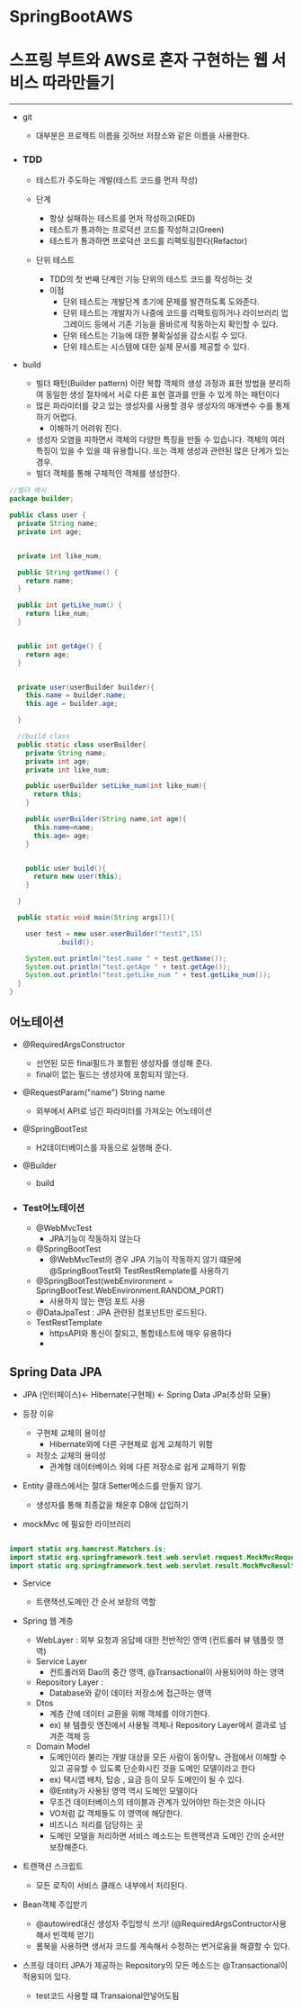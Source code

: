 # SpringBootAWS

# 스프링 부트와 AWS로 혼자 구현하는 웹 서비스  따라만들기

---


- git
    - 대부분은 프로젝트 이름을 깃허브 저장소와 같은 이름을 사용한다.
    

- ### TDD
  - 테스트가 주도하는 개발(테스트 코드를 먼저 작성)
  - 단계
    - 항상 실패하는 테스트를 먼저 작성하고(RED)
    - 테스트가 통과하는 프로덕션 코드를 작성하고(Green)
    - 테스트가 통과하면 프로덕션 코드를 리팩토링한다(Refactor)
  

  - 단위 테스트
    - TDD의 첫 번째 단계인 기능 단위의 테스트 코드를 작성하는 것
    - 이점
      - 단위 테스트는 개발단계 초기에 문제를 발견하도록 도와준다.
      - 단위 테스트는 개발자가 나중에 코드를 리팩토링하거나 라이브러리 업그레이드 등에서 기존 기능을 올바르게 작동하는지 확인할 수 있다.
      - 단위 테스트는 기능에 대한 불확실성을 감소시킬 수 있다.
      - 단위 테스트는 시스템에 대한 실제 문서를 제공할 수 있다.
  
- build
  - 빌더 패턴(Builder pattern) 이란 복합 객체의 생성 과정과 표현 방법을 분리하여 동일한 생성 절차에서 서로 다른 표현 결과를 만들 수 있게 하는 패턴이다
  - 많은 파라미터를 갖고 있는 생성자를 사용할 경우 생성자의 매개변수 수를 통제하기 어렵다.
    - 이해하기 어려워 진다.
  - 생성자 오염을 피하면서 객체의 다양한 특징을 만들 수 있습니다. 객체의 여러 특징이 있을 수 있을 때 유용합니다. 또는 객체 생성과 관련된 많은 단계가 있는 경우.
  - 빌더 객체를 통해 구체적인 객체를 생성한다.
  
```java
//빌더 예시
package builder;

public class user {
  private String name;
  private int age;


  private int like_num;

  public String getName() {
    return name;
  }

  public int getLike_num() {
    return like_num;
  }


  public int getAge() {
    return age;
  }


  private user(userBuilder builder){
    this.name = builder.name;
    this.age = builder.age;

  }

  //build class
  public static class userBuilder{
    private String name;
    private int age;
    private int like_num;

    public userBuilder setLike_num(int like_num){
      return this;
    }

    public userBuilder(String name,int age){
      this.name=name;
      this.age= age;
    }


    public user build(){
      return new user(this);
    }

  }

  public static void main(String args[]){

    user test = new user.userBuilder("test1",15)
            .build();

    System.out.println("test.name " + test.getName());
    System.out.println("test.getAge " + test.getAge());
    System.out.println("test.getLike_num " + test.getLike_num());
  }
}

```


  ## 어노테이션

- @RequiredArgsConstructor
  - 선언된 모든 final필드가 포함된 생성자를 생성해 준다.
  - final이 없는 필드는 생성자에 포함되지 않는다.
  
- @RequestParam("name") String name
  - 외부에서 API로 넘긴 파라미터를 가져오는 어노테이션
  
- @SpringBootTest
  - H2데이터베이스를 자동으로 실행해 준다.

- @Builder
  - build

- ### Test어노테이션
  - @WebMvcTest 
    - JPA기능이 작동하지 않는다
  - @SpringBootTest
    - @WebMvcTest의 경우  JPA 기능이 작동하지 않기 떄문에  @SpringBootTest와 TestRestRemplate를 사용하기
  - @SpringBootTest(webEnvironment = SpringBootTest.WebEnvironment.RANDOM_PORT)
    -  사용하지 않는 랜덤 포트 사용
  - @DataJpaTest : JPA 관련된 컴포넌트만 로드된다.    
  - TestRestTemplate 
    - httpsAPI와 통신이 잘되고, 통합테스트에 매우 유용하다
    - 


## Spring Data JPA

- JPA (인터페이스)<- Hibernate(구현체) <- Spring Data JPa(추상화 모듈)

- 등장 이유
  - 구현체 교체의 용이성
    - Hibernate외에 다른 구현체로 쉽게 교체하기 위함
  - 저장소 교체의 용이성
    - 관계형 데이터베이스 외에 다른 저장소로 쉽게 교체하기 위함
  

- Entity 클래스에서는 절대 Setter메소드를 만들지 않기.
  - 생성자를 통해 최종값을 채운후 DB에 삽입하기
  

- mockMvc 에 필요한 라이브러리
```java

import static org.hamcrest.Matchers.is;
import static org.springframework.test.web.servlet.request.MockMvcRequestBuilders.get;
import static org.springframework.test.web.servlet.result.MockMvcResultMatchers.*;

```

- Service
  - 트랜잭션,도메인 간 순서 보장의 역할
  
- Spring 웹 계층
  - WebLayer : 외부 요청과 응답에 대한 전반적인 영역 (컨트롤러 뷰 템플릿 영역)
  - Service Layer 
    - 컨트롤러와 Dao의 중간 영역, @Transactional이 사용되어야 하는 영역
  - Repository Layer : 
    - Database와 같이 데이터 저장소에 접근하는 영역
  - Dtos
    - 계층 간에 데이터 교환을 위해 객체를 이야기한다. 
    - ex) 뷰 템플릿 엔진에서 사용될 객체나 Repository Layer에서 결과로 넘겨준 객체 등
  - Domain Model
    - 도메인이라 불리는 개발 대상을 모든 사람이 동이랗ㄴ 관점에서 이해할 수 있고 공유할 수 있도록 단순화시킨 것을 도메인 모델이라고 한다
    - ex) 택시앱 배차, 탑승 , 요금 등이 모두 도메인이 될 수 있다.
    - @Entity가 사용된 영역 역시 도메인 모델이다
    - 무조건 데이터베이스의 테이블과 관계가 있어야만 하는것은 아니다
    - VO처럼 값 객체들도 이 영역에 해당한다.
    - 비즈니스 처리를 담당하는 곳
    - 도메인 모델을 처리하면 서비스 메소드는 트랜잭션과 도메인 간의 순서만 보장해준다.

- 트랜잭션 스크립트
  - 모든 로직이 서비스 클래스 내부에서 처리된다.
  
- Bean객체 주입받기 
  - @autowired대신 생성자 주입방식 쓰기! (@RequiredArgsContructor사용해서 빈객체 얻기)
  - 롬북을 사용하면 생서자 코드를 계속해서 수정하는 번거로움을 해결할 수 있다.
  
- 스프링 데이터 JPA가 제공하는 Repository의 모든 메소드는 @Transactional이 적용되어 있다.
  - test코드 사용할 떄 Transaional안넣어도됨